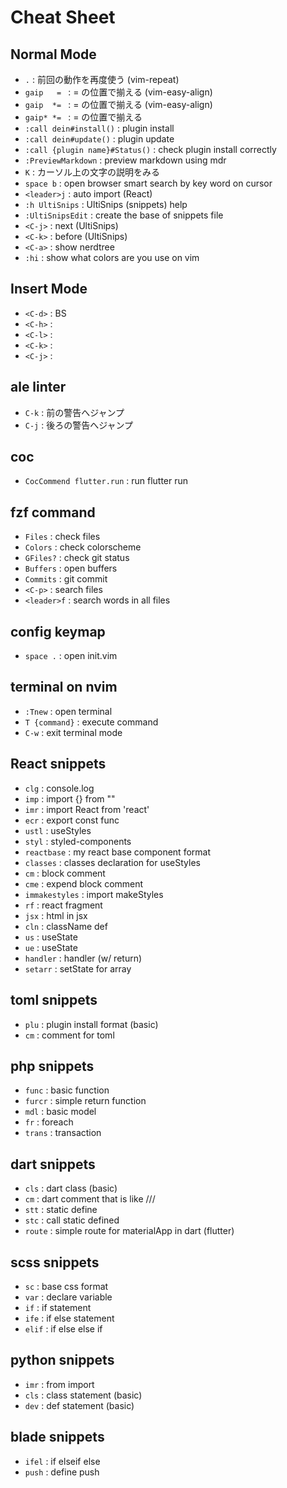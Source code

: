 # Cheat Sheet

## Normal Mode
- `.`  :  前回の動作を再度使う (vim-repeat)
- `gaip   = `  : = の位置で揃える (vim-easy-align)
- `gaip  *= `  : = の位置で揃える (vim-easy-align)
- `gaip* *= `  : = の位置で揃える
- `:call dein#install()`  :  plugin install
- `:call dein#update()`  :  plugin update
- `:call {plugin name}#Status()`  : check plugin install correctly 
- `:PreviewMarkdown` : preview markdown using mdr
- `K`  :  カーソル上の文字の説明をみる
- `space b`  :  open browser smart search by key word on cursor
- `<leader>j`  :  auto import (React)
- `:h UltiSnips`  :  UltiSnips (snippets) help
- `:UltiSnipsEdit`  :  create the base of snippets file
- `<C-j>`  :  next (UltiSnips)
- `<C-k>`  :  before (UltiSnips)
- `<C-a>`  :  show nerdtree
- `:hi`  :  show what colors are you use on vim


## Insert Mode 

- `<C-d>`  :  BS
- `<C-h>`  :  <Left>
- `<C-l>`  :  <Right>
- `<C-k>`  :  <Up>
- `<C-j>`  :  <Down>


## ale linter

- `C-k`  :  前の警告へジャンプ
- `C-j`  :  後ろの警告へジャンプ



## coc

- `CocCommend flutter.run`  :  run flutter run


## fzf command

- `Files` : check files
- `Colors`  :  check colorscheme
- `GFiles?`  :  check git status
- `Buffers`  :  open buffers
- `Commits`  :  git commit
- `<C-p>`  :  search files
- `<leader>f`  :  search words in all files


## config keymap

- `space .`  :  open init.vim


## terminal on nvim

- `:Tnew`        :  open terminal
- `T {command}`  :  execute command
- `C-w`          :  exit terminal mode


## React snippets

- `clg`        :  console.log
- `imp`        :  import {} from ""
- `imr`        :  import React from 'react'
- `ecr`        :  export const func
- `ustl`        :  useStyles
- `styl`        :  styled-components
- `reactbase`        :  my react base component format
- `classes`        :  classes declaration for useStyles
- `cm`        :  block comment
- `cme`        :  expend block comment
- `immakestyles`        :  import makeStyles
- `rf`        :  react fragment
- `jsx`        :  html in jsx
- `cln`        :  className def
- `us`        :  useState
- `ue`        :  useState
- `handler`        :  handler (w/ return)
- `setarr`        :  setState for array


## toml snippets

- `plu`        :  plugin install format (basic)
- `cm`        :  comment for toml


## php snippets

- `func`        :  basic function
- `furcr`        :  simple return function
- `mdl`        :  basic model
- `fr`        :  foreach
- `trans`        :  transaction


## dart snippets

- `cls`        :  dart class (basic)
- `cm`        :  dart comment that is like ///
- `stt`        :  static define
- `stc`        :  call static defined
- `route`        :  simple route for materialApp in dart (flutter)


## scss snippets

- `sc`        :  base css format
- `var`        :  declare variable
- `if`        :  if statement
- `ife`        :  if else statement
- `elif`        :  if else else if


## python snippets

- `imr`        :  from import
- `cls`        :  class statement (basic)
- `dev`        :  def statement (basic)


## blade snippets

- `ifel`        :  if elseif else
- `push`        :  define push

